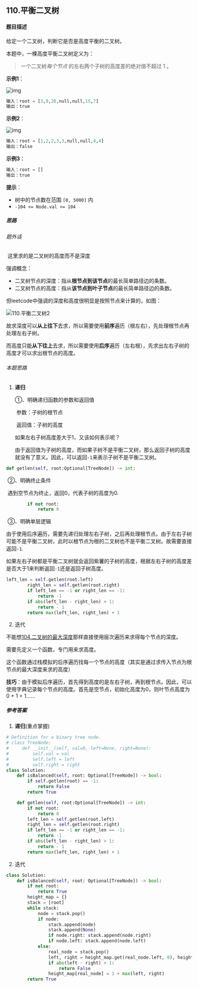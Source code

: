 ## 110.平衡二叉树

#### 题目描述

给定一个二叉树，判断它是否是高度平衡的二叉树。

本题中，一棵高度平衡二叉树定义为：

> 一个二叉树*每个节点* 的左右两个子树的高度差的绝对值不超过 1 。

**示例1**：

![img](https://assets.leetcode.com/uploads/2020/10/06/balance_1.jpg)

```python
输入：root = [3,9,20,null,null,15,7]
输出：true
```

**示例2**：

![img](https://assets.leetcode.com/uploads/2020/10/06/balance_2.jpg)

```python
输入：root = [1,2,2,3,3,null,null,4,4]
输出：false
```

**示例3**：

```python
输入：root = []
输出：true
```

**提示**：

- 树中的节点数在范围 `[0, 5000]` 内
- `-104 <= Node.val <= 104`

##### 思路

###### 题外话

​	这里求的是二叉树的高度而不是深度

强调概念：

- 二叉树节点的深度：指从**根节点到该节点**的最长简单路径边的条数。
- 二叉树节点的高度：指从**该节点到叶子节点**的最长简单路径边的条数。

但leetcode中强调的深度和高度很明显是按照节点来计算的，如图：

![110.平衡二叉树2](https://img-blog.csdnimg.cn/20210203155515650.png)

​	故求深度可以**从上往下**去求，所以需要使用**前序**遍历（根左右），先处理根节点再处理左右子树。

​	而高度只能**从下往上**去求，所以需要使用**后序**遍历（左右根），先求出左右子树的高度才可以求出根节点的高度。

###### 本题思路

 1. **递归**

    ①、明确递归函数的参数和返回值

    ​	参数：子树的根节点

    ​	返回值：子树的高度

    如果左右子树高度差大于1，又该如何表示呢？

    由于返回值为子树的高度，而如果子树不是平衡二叉树，那么返回子树的高度就没有了意义。因此，可以返回`-1`来表示子树不是平衡二叉树。

```python
def getlen(self, root:Optional[TreeNode]) -> int:
```

​		②、明确终止条件

​			遇到空节点为终止，返回0，代表子树的高度为0.

```python
        if not root:
            return 0
```

​		③、明确单层逻辑

​				由于使用后序遍历，需要先递归处理左右子树，之后再处理根节点。由于左右子树可能不是平衡二叉树，此时以根节点为根的二叉树也不是平衡二叉树。故需要直接返回`-1`.

​				如果左右子树都是平衡二叉树就会返回紫薯的子树的高度，根据左右子树的高度差是否大于1来判断返回`-1`还是返回子树高度。

```python
left_len = self.getlen(root.left)
        right_len = self.getlen(root.right)
        if left_len == -1 or right_len == -1:
            return -1
        if abs(left_len - right_len) > 1:
            return - 1
        return max(left_len, right_len) + 1
```

2.  迭代

   不能想[104.二叉树的最大深度](https://programmercarl.com/0104.二叉树的最大深度.html)那样直接使用层次遍历来求得每个节点的深度。

   需要先定义一个函数，专门用来求高度。

   这个函数通过栈模拟的后序遍历找每一个节点的高度（其实是通过求传入节点为根节点的最大深度来求的高度）

   **技巧**：由于模拟后序遍历，首先得到高度的是左右子树，再到根节点。因此，可以使用字典记录每个节点的高度。首先是空节点，初始化高度为0，则叶节点高度为0 + 1 = 1......

##### 参考答案

1. **递归**(重点掌握)

```python
# Definition for a binary tree node.
# class TreeNode:
#     def __init__(self, val=0, left=None, right=None):
#         self.val = val
#         self.left = left
#         self.right = right
class Solution:
    def isBalanced(self, root: Optional[TreeNode]) -> bool:
        if self.getlen(root) == -1:
            return False
        return True

    def getlen(self, root:Optional[TreeNode]) -> int:
        if not root:
            return 0
        left_len = self.getlen(root.left)
        right_len = self.getlen(root.right)
        if left_len == -1 or right_len == -1:
            return -1
        if abs(left_len - right_len) > 1:
            return - 1
        return max(left_len, right_len) + 1

```

2. 迭代

```python
class Solution:
    def isBalanced(self, root: Optional[TreeNode]) -> bool:
        if not root:
            return True
        height_map = {}
        stack = [root]
        while stack:
            node = stack.pop()
            if node:
                stack.append(node)
                stack.append(None)
                if node.right: stack.append(node.right)
                if node.left: stack.append(node.left)
            else:
                real_node = stack.pop()
                left, right = height_map.get(real_node.left, 0), height_map.get(real_node.right, 0)
                if abs(left - right) > 1:
                    return False
                height_map[real_node] = 1 + max(left, right)
        return True
```

